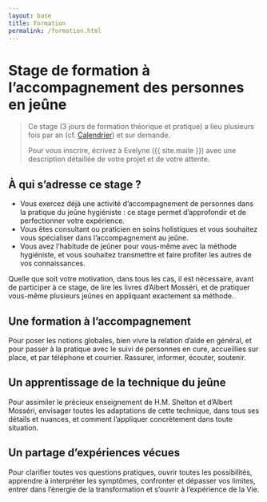 ```yaml
---
layout: base
title: Formation
permalink: /formation.html
---
```


# Stage de formation à l’accompagnement des personnes en jeûne

> Ce stage (3 jours de formation théorique et pratique) a lieu plusieurs fois par an (cf. [Calendrier](/calendrier-contact.html)) et sur demande.
>
> Pour vous inscrire, écrivez à Evelyne ({{ site.maile }}) avec une description détaillée de votre projet et de votre attente.

## À qui s’adresse ce stage ?
* Vous exercez déjà une activité d’accompagnement de personnes dans la pratique du jeûne hygiéniste&nbsp;: ce stage permet d’approfondir et de perfectionner votre expérience.
* Vous êtes consultant ou praticien en soins holistiques et vous souhaitez vous spécialiser dans l’accompagnement au jeûne.
* Vous avez l’habitude de jeûner pour vous-même avec la méthode hygiéniste, et vous souhaitez transmettre et faire profiter les autres de vos connaissances.

Quelle que soit votre motivation, dans tous les cas, il est nécessaire, avant de participer à ce stage, de lire les livres d’Albert Mosséri, et de pratiquer vous-même plusieurs jeûnes en appliquant exactement sa méthode.

## Une formation à l’accompagnement
Pour poser les notions globales, bien vivre la relation d’aide en général, et pour passer à la pratique avec le suivi de personnes en cure, accueillies sur place, et par téléphone et courrier. Rassurer, informer, écouter, soutenir.

## Un apprentissage de la technique du jeûne
Pour assimiler le précieux enseignement de H.M. Shelton et d’Albert Mosséri, envisager toutes les adaptations de cette technique, dans tous ses détails et nuances, et comment l’appliquer concrètement dans toute situation.

## Un partage d’expériences vécues
Pour clarifier toutes vos questions pratiques, ouvrir toutes les possibilités, apprendre à interpréter les symptômes, confronter et dépasser vos limites, entrer dans l’énergie de la transformation et s’ouvrir à l’expérience de la Vie.